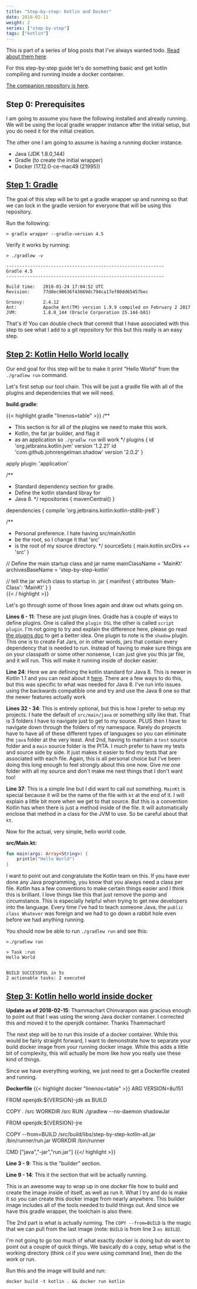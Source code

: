 ```yaml
---
title: "Step-by-step: Kotlin and Docker"
date: 2018-02-11
weight: 2
series: ["step-by-step"]
tags: ["kotlin"]
---
```


This is part of a series of blog posts that I've always wanted todo. [Read about them here](https://blog.baens.net/posts/step-by-step-series/).

For this step-by-step guide let's do something basic and get kotlin compiling and running inside a docker container.

[The companion repository is here]( https://github.com/baens/blog-step-by-step-kotlin).

## Step 0: Prerequisites

I am going to assume you have the following installed and already running. We will be using the local gradle wrapper instance after the initial setup, but you do need it for the initial creation.

The other one I am going to assume is having a running docker instance. 

* Java (JDK 1.8.0_144)
* Gradle (to create the initial wrapper)
* Docker (17.12.0-ce-mac49 (21995))

## [Step 1: Gradle](https://github.com/baens/blog-step-by-step-kotlin/commit/6ed247244a23eae991693b4a512cda2521892c9c)

The goal of this step will be to get a gradle wrapper up and running so that we can lock in the gradle version for everyone that will be using this repository. 

Run the following:

`> gradle wrapper --gradle-version 4.5`

Verify it works by running:

```
> ./gradlew -v

------------------------------------------------------------
Gradle 4.5
------------------------------------------------------------

Build time:   2018-01-24 17:04:52 UTC
Revision:     77d0ec90636f43669dc794ca17ef80dd65457bec

Groovy:       2.4.12
Ant:          Apache Ant(TM) version 1.9.9 compiled on February 2 2017
JVM:          1.8.0_144 (Oracle Corporation 25.144-b01)
```

That's it! You can double check that commit that I have associated with this step to see what I add to a git repository for this but this really is an easy step. 

## [Step 2: Kotlin Hello World locally](https://github.com/baens/blog-step-by-step-kotlin/commit/46304a14b7d74554775695ed3edc91a1d197e3e7)

Our end goal for this step will be to make it print "Hello World" from the `./gradlew run` command.

Let's first setup our tool chain. This will be just a gradle file with all of the plugins and dependencies that we will need. 

**build.gradle**:

{{< highlight gradle "linenos=table" >}}
/**
 * This section is for all of the plugins we need to make this work. 
 * Kotlin, the fat jar builder, and flag it 
 * as an application so `./gradlw run` will work
 */
plugins {
    id 'org.jetbrains.kotlin.jvm' version '1.2.21'
    id 'com.github.johnrengelman.shadow' version '2.0.2'
}

apply plugin: 'application'


/**
 * Standard dependency section for gradle. 
 * Define the kotlin standard libray for
 * Java 8.
 */
repositories {
    mavenCentral()
}

dependencies {
    compile 'org.jetbrains.kotlin:kotlin-stdlib-jre8'
}

/**
 * Personal preference. I hate having src/main/kotlin
 * be the root, so I change it that 'src'
 * is the root of my source directory.
 */ 
sourceSets {
    main.kotlin.srcDirs += 'src'
}

// Define the main startup class and jar name
mainClassName = 'MainKt'
archivesBaseName = 'step-by-step-kotlin'

// tell the jar which class to startup in.
jar {
    manifest {
        attributes 'Main-Class': 'MainKt'
    }
}   
{{< / highlight >}}

Let's go through some of those lines again and draw out whats going on.

**Lines 6 - 11**: These are just plugin lines. Gradle has a couple of ways to define plugins. One is called the `plugin DSL` the other is called `script plugin`. I'm not going to try and explain the difference here, please go read [the plugins doc](https://docs.gradle.org/current/userguide/plugins.html) to get a better idea. One plugin to note is the `shadow` plugin. This one is to create Fat Jars, or in other words, jars that contain every dependency that is needed to run. Instead of having to make sure things are on your classpath or some other nonsense, I can just give you this jar file, and it will run. This will make it running inside of docker easier.

**Line 24**: Here we are defining the kotlin standard for Java 8. This is newer in Kotlin 1.1 and you can read about it [here](https://kotlinlang.org/docs/reference/using-gradle.html#configuring-dependencies). There are a few ways to do this, but this was specific to what was needed for Java 8. I've run into issues using the backwards compatible one and try and use the Java 8 one so that the newer features actually work 

**Lines 32 - 34**: This is entirely optional, but this is how I prefer to setup my projects. I hate the default of `src/main/java` or something silly like that. That is 3 folders I have to navigate just to get to my source. PLUS then I have to navigate down through the folders of my namespace. Rarely do projects have to have all of these different types of languages so you can eliminate the `java` folder at the very least. And 2nd, having to maintain a `test` source folder and a `main` source folder is the PITA. I much prefer to have my tests and source side by side. It just makes it easier to find my tests that are associated with each file.  Again, this is all personal choice but I've been doing this long enough to feel strongly about this one now. Give me one folder with all my source and don't make me nest things that I don't want too!

**Line 37**: This is a simple line but I did want to call out something. `MainKt` is special because it will be the name of the file with `kt` at the end of it. I will explain a little bit more when we get to that source. But this is a convention Kotlin has when there is just a method inside of the file. It will automatically enclose that method in a class for the JVM to use. So be careful about that `kt`. 
 
Now for the actual, very simple, hello world code.

**src/Main.kt:**
```kotlin
fun main(args: Array<String>) {
    println("Hello World")
}
```

I want to point out and congratulate the Kotlin team on this. If you have ever done any Java programming, you know that you always need a class per file. Kotlin has a few conventions to make certain things easier and I think this is brilliant. I love things like this that just remove the pomp and circumstance. This is especially helpful when trying to get new developers into the language. Every time I've had to teach someone Java, the `public class Whatever` was foreign and we had to go down a rabbit hole even before we had anything running.  

You should now be able to run `./gradlew run` and see this:

```
>./gradlew run

> Task :run
Hello World


BUILD SUCCESSFUL in 5s
2 actionable tasks: 2 executed
```

## [Step 3: Kotlin hello world inside docker](https://github.com/baens/blog-step-by-step-kotlin/commit/8c781f7d5180ac25542fbf707e2d1746debcebc1)

**Update as of 2018-02-15**: Thammachart Chinvarapon was gracious enough to point out that I was using the wrong Java docker container. I corrected this and moved it to the openjdk container. Thanks Thammachart!

The next step will be to run this inside of a docker container. While this would be fairly straight forward, I want to demonstrate how to separate your build docker image from your running docker image. While this adds a little bit of complexity, this will actually be more like how you really use these kind of things.

Since we have everything working, we just need to get a Dockerfile created and running.

**Dockerfile**
{{< highlight docker "linenos=table" >}}
ARG VERSION=8u151

FROM openjdk:${VERSION}-jdk as BUILD

COPY . /src
WORKDIR /src
RUN ./gradlew --no-daemon shadowJar

FROM openjdk:${VERSION}-jre

COPY --from=BUILD /src/build/libs/step-by-step-kotlin-all.jar /bin/runner/run.jar
WORKDIR /bin/runner

CMD ["java","-jar","run.jar"]
{{</ highlight >}}

**Line 3 - 9**: This is the "builder" section.

**Line 9 - 14**: This it the section that will be actually running.

This is an awesome way to wrap up in one docker file how to build and create the image inside of itself, as well as run it. What I try and do is make it so you can create this docker image from nearly anywhere. This builder image includes all of the tools needed to build things out. And since we have this gradle wrapper, the toolchain is also there. 

The 2nd part is what is actually running. The `COPY --from=BUILD` is the magic that we can pull from the last image (note: `BUILD` is from line 3 `as BUILD`). 

I'm not going to go too much of what exactly docker is doing but do want to point out a couple of quick things. We basically do a copy, setup what is the working directory (think `cd` if you were using command line), then do the work or run.

Run this and the image will build and run:

```shell
docker build -t kotlin . && docker run kotlin
```
